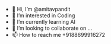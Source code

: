- 👋 Hi, I’m @amitavpandit
- 👀 I’m interested in Coding
- 🌱 I’m currently learning AI
- 💞️ I’m looking to collaborate on ...
- 📫 How to reach me +9188699916272

<!---
amitavpandit/amitavpandit is a ✨ special ✨ repository because its `README.md` (this file) appears on your GitHub profile.
You can click the Preview link to take a look at your changes.
--->
